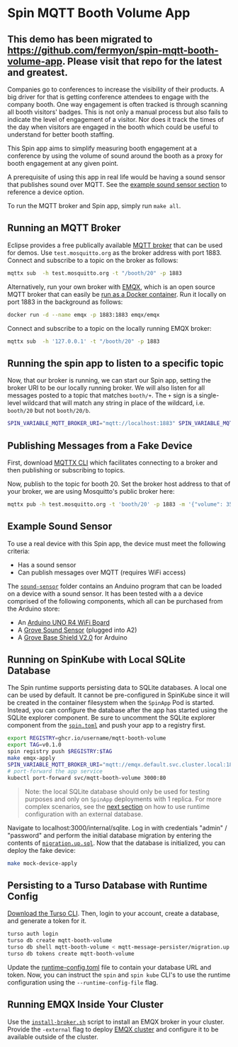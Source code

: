 # Spin MQTT Booth Volume App
**This demo has been migrated to https://github.com/fermyon/spin-mqtt-booth-volume-app**. Please visit that repo for the latest and greatest.
---

Companies go to conferences to increase the visibility of their products. A big driver for that is getting conference attendees to engage with the company booth. One way engagement is often tracked is through scanning all booth visitors' badges. This is not only a manual process but also fails to indicate the level of engagement of a visitor. Nor does it track the times of the day when visitors are engaged in the booth which could be useful to understand for better booth staffing.

This Spin app aims to simplify measuring booth engagement at a conference by using the volume of sound around the booth as a proxy for booth engagement at any given point.

A prerequisite of using this app in real life would be having a sound sensor that publishes sound over MQTT. See the [example sound sensor section](##Example-Sound-Sensor) to reference a device option.

To run the MQTT broker and Spin app, simply run `make all`.

## Running an MQTT Broker

Eclipse provides a free publically available [MQTT broker](https://test.mosquitto.org/) that can be used for demos. Use `test.mosquitto.org` as the broker address with port 1883. Connect and subscribe to a topic on the broker as follows:

```sh
mqttx sub  -h test.mosquitto.org -t "/booth/20" -p 1883
```

Alternatively, run your own broker with [EMQX](https://github.com/emqx/emqx), which is an open source MQTT broker that can easily be [run as a Docker container](https://mqttx.app/docs/get-started). Run it locally on port 1883 in the background as follows:

```sh
docker run -d --name emqx -p 1883:1883 emqx/emqx
```

Connect and subscribe to a topic on the locally running EMQX broker:
```sh
mqttx sub  -h '127.0.0.1' -t "/booth/20" -p 1883
```

## Running the spin app to listen to a specific topic

Now, that our broker is running, we can start our Spin app, setting the broker URI to be our locally running broker. We will also listen for all messages posted to a topic that matches `booth/+`. The `+` sign is a single-level wildcard that will match any string in place of the wildcard, i.e. `booth/20` but not `booth/20/b`.

```sh
SPIN_VARIABLE_MQTT_BROKER_URI="mqtt://localhost:1883" SPIN_VARIABLE_MQTT_TOPIC="booth/+" spin build --up --sqlite @mqtt-message-persister/migration.up.sql
```

## Publishing Messages from a Fake Device

First, download [MQTTX CLI](https://github.com/emqx/MQTTX/tree/main/cli) which facilitates connecting to a broker and then publishing or subscribing to topics.

Now, publish to the topic for booth 20. Set the broker host address to that of your broker, we are using Mosquitto's public broker here:

```sh
mqttx pub -h test.mosquitto.org -t 'booth/20' -p 1883 -m '{"volume": 350}'
```

## Example Sound Sensor

To use a real device with this Spin app, the device must meet the following criteria:

- Has a sound sensor
- Can publish messages over MQTT (requires WiFi access)

The [`sound-sensor`](./sound-sensor/mqttsound) folder contains an Anduino program that can be loaded on a device with a sound sensor. It has been tested with a a device comprised of the following components, which all can be purchased from the Arduino store:

- An [Arduino UNO R4 WiFi Board](https://store-usa.arduino.cc/products/uno-r4-wifi?variant=42871580917967)
- A [Grove Sound Sensor](https://store-usa.arduino.cc/products/grove-sound-sensor?variant=39277290488015) (plugged into A2)
- A [Grove Base Shield V2.0](https://store-usa.arduino.cc/products/grove-base-shield-v2-0-for-arduino?variant=39557870682319) for Arduino

## Running on SpinKube with Local SQLite Database

The Spin runtime supports persisting data to SQLite databases. A local one can be used by default.
It cannot be pre-configured in SpinKube since it will be created in the container filesystem when
the `SpinApp` Pod is started. Instead, you can configure the database after the app has started
using the SQLite explorer component. Be sure to uncomment the SQLite explorer component from the
[`spin.toml`](./spin.toml) and push your app to a registry first.

```sh
export REGISTRY=ghcr.io/username/mqtt-booth-volume
export TAG=v0.1.0
spin registry push $REGISTRY:$TAG
make emqx-apply
SPIN_VARIABLE_MQTT_BROKER_URI="mqtt://emqx.default.svc.cluster.local:1883" make app-apply
# port-forward the app service
kubectl port-forward svc/mqtt-booth-volume 3000:80
```

> Note: the local SQLite database should only be used for testing purposes and only on `SpinApp`
> deployments with 1 replica. For more complex scenarios, see the [next
> section](#persisting-to-a-turso-database-with-runtime-config) on how to use runtime configuration
> with an external database.

Navigate to localhost:3000/internal/sqlite. Log in with credentials "admin" / "password" and perform
the initial database migration by entering the contents of
[`migration.up.sql`](./mqtt-message-persister/migration.up.sql). Now that the database is
initialized, you can deploy the fake device:

```sh
make mock-device-apply
```

## Persisting to a Turso Database with Runtime Config

[Download the Turso CLI](https://github.com/tursodatabase/turso-cli). Then, login to your account, create a database, and generate a token for it.

```sh
turso auth login
turso db create mqtt-booth-volume
turso db shell mqtt-booth-volume < mqtt-message-persister/migration.up.sql
turso db tokens create mqtt-booth-volume
```

Update the [runtime-config.toml](./spinkube/runtime-config.toml) file to contain your database URL and token. Now, you can instruct the `spin` and `spin kube` CLI's to use the runtime configuration using the `--runtime-config-file` flag.

## Running EMQX Inside Your Cluster

Use the [`install-broker.sh`](./spinkube/broker-configuration/install-broker.sh) script to install an EMQX broker in your cluster. Provide the `-external` flag to deploy [EMQX cluster](https://docs.emqx.com/en/emqx-operator/latest/deployment/on-azure-aks.html#apps.emqx.io/v2beta1) and configure it to be available outside of the cluster.
